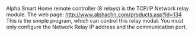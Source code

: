 Alpha Smart Home remote controller (8 relays) is the TCP/IP Network relay module. The web page: http://www.alphachn.com/products.asp?id=134
This is the simple program, which can control this relay modul. You must only configure the Network Relay IP address and the communication port.
